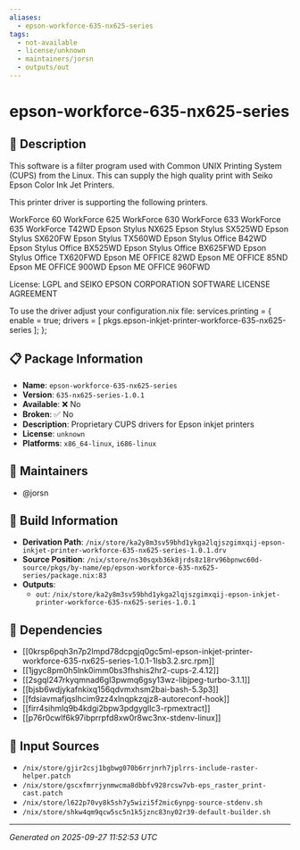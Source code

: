 ```yaml
---
aliases:
  - epson-workforce-635-nx625-series
tags:
  - not-available
  - license/unknown
  - maintainers/jorsn
  - outputs/out
---
```


# epson-workforce-635-nx625-series

## 📝 Description

This software is a filter program used with Common UNIX Printing
System (CUPS) from the Linux. This can supply the high quality print
with Seiko Epson Color Ink Jet Printers.

This printer driver is supporting the following printers.

WorkForce 60
WorkForce 625
WorkForce 630
WorkForce 633
WorkForce 635
WorkForce T42WD
Epson Stylus NX625
Epson Stylus SX525WD
Epson Stylus SX620FW
Epson Stylus TX560WD
Epson Stylus Office B42WD
Epson Stylus Office BX525WD
Epson Stylus Office BX625FWD
Epson Stylus Office TX620FWD
Epson ME OFFICE 82WD
Epson ME OFFICE 85ND
Epson ME OFFICE 900WD
Epson ME OFFICE 960FWD

License: LGPL and SEIKO EPSON CORPORATION SOFTWARE LICENSE AGREEMENT

To use the driver adjust your configuration.nix file:
  services.printing = {
    enable = true;
    drivers = [ pkgs.epson-inkjet-printer-workforce-635-nx625-series ];
  };


## 📋 Package Information

- **Name**: `epson-workforce-635-nx625-series`
- **Version**: `635-nx625-series-1.0.1`
- **Available**: ❌ No
- **Broken**: ✅ No
- **Description**: Proprietary CUPS drivers for Epson inkjet printers
- **License**: `unknown`
- **Platforms**: `x86_64-linux`, `i686-linux`
## 👥 Maintainers

- @jorsn


## 🔧 Build Information

- **Derivation Path**: `/nix/store/ka2y8m3sv59bhd1ykga2lqjszgimxqij-epson-inkjet-printer-workforce-635-nx625-series-1.0.1.drv`
- **Source Position**: `/nix/store/ns30sqxb36k8jrds8z18rv96bpnwc60d-source/pkgs/by-name/ep/epson-workforce-635-nx625-series/package.nix:83`
- **Outputs**:
  - `out`:  `/nix/store/ka2y8m3sv59bhd1ykga2lqjszgimxqij-epson-inkjet-printer-workforce-635-nx625-series-1.0.1`

## 🔗 Dependencies

- [[0krsp6pqh3n7p2lmpd78dcpgjq0gc5ml-epson-inkjet-printer-workforce-635-nx625-series-1.0.1-1lsb3.2.src.rpm]]
- [[1jgyc8pm0h5lnk0imm0bs3fhshis2hr2-cups-2.4.12]]
- [[2sgql247rkyqmnad6gl3pwmq6gsy13wz-libjpeg-turbo-3.1.1]]
- [[bjsb6wdjykafnkixq156qdvmxhsm2bai-bash-5.3p3]]
- [[fdsiavmafjqslhcim9zz4xlnqpkzqjz8-autoreconf-hook]]
- [[firr4sihmlq9b4kdgi2bpw3pdgygllc3-rpmextract]]
- [[p76r0cwlf6k97ibprrpfd8xw0r8wc3nx-stdenv-linux]]

## 📁 Input Sources

- `/nix/store/gjir2csj1bgbwg070b6rrjnrh7jplrrs-include-raster-helper.patch`
- `/nix/store/gscxfmrrjynmwcma8dbbfv928rcsw7vb-eps_raster_print-cast.patch`
- `/nix/store/l622p70vy8k5sh7y5wizi5f2mic6ynpg-source-stdenv.sh`
- `/nix/store/shkw4qm9qcw5sc5n1k5jznc83ny02r39-default-builder.sh`

---
*Generated on 2025-09-27 11:52:53 UTC*
